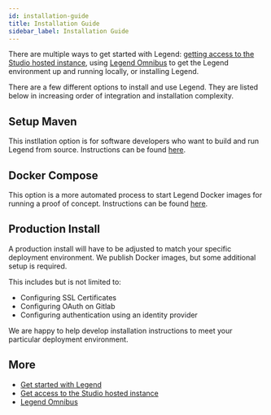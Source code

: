 ```yaml
---
id: installation-guide
title: Installation Guide
sidebar_label: Installation Guide
---
```


There are multiple ways to get started with Legend: [getting access to the Studio hosted instance](./introduction-to-legend.md/#studio-hosted-instance), using [Legend Omnibus](./introduction-to-legend.md/#using-legend-omnibus) to get the Legend environment up and running locally, or installing Legend.

There are a few different options to install and use Legend. They are listed below in increasing order of integration and installation complexity.

## Setup Maven

This instllation option is for software developers who want to build and run Legend from source. Instructions can be found [here](https://github.com/finos/legend/tree/master/installers/maven).

## Docker Compose

This option is a more automated process to start Legend Docker images for running a proof of concept. Instructions can be found [here](https://github.com/finos/legend/tree/master/installers/docker-compose).

## Production Install

A production install will have to be adjusted to match your specific deployment environment. We publish Docker images, but some additional setup is required.

This includes but is not limited to:

- Configuring SSL Certificates
- Configuring OAuth on Gitlab
- Configuring authentication using an identity provider

We are happy to help develop installation instructions to meet your particular deployment environment.

## More
- [Get started with Legend](./introduction-to-legend.md/#start-using-legend-today)
- [Get access to the Studio hosted instance](./introduction-to-legend.md/#studio-hosted-instance)
- [Legend Omnibus](./introduction-to-legend.md/#using-legend-omnibus)